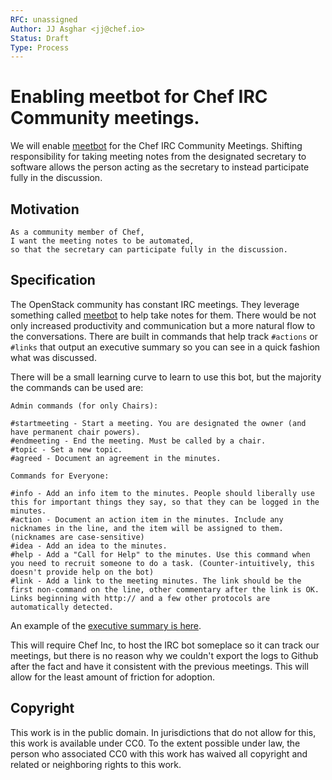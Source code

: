 ```yaml
---
RFC: unassigned
Author: JJ Asghar <jj@chef.io>
Status: Draft
Type: Process
---
```


# Enabling meetbot for Chef IRC Community meetings.

We will enable [meetbot][meetbot] for the Chef IRC Community Meetings.
Shifting responsibility for taking meeting notes from the designated secretary
to software allows the person acting as the secretary to instead participate
fully in the discussion.

## Motivation

    As a community member of Chef,
    I want the meeting notes to be automated,
    so that the secretary can participate fully in the discussion.

## Specification

The OpenStack community has constant IRC meetings. They leverage something called
[meetbot][meetbot] to help take notes for them. There would be not
only increased productivity and communication but a more natural flow to the
conversations. There are built in commands that help track `#actions` or `#links`
that output an executive summary so you can see in a quick fashion what was discussed.

There will be a small learning curve to learn to use this bot, but the majority
the commands can be used are:

```
Admin commands (for only Chairs):

#startmeeting - Start a meeting. You are designated the owner (and have permanent chair powers).
#endmeeting - End the meeting. Must be called by a chair.
#topic - Set a new topic.
#agreed - Document an agreement in the minutes.

Commands for Everyone:

#info - Add an info item to the minutes. People should liberally use this for important things they say, so that they can be logged in the minutes.
#action - Document an action item in the minutes. Include any nicknames in the line, and the item will be assigned to them. (nicknames are case-sensitive)
#idea - Add an idea to the minutes.
#help - Add a "Call for Help" to the minutes. Use this command when you need to recruit someone to do a task. (Counter-intuitively, this doesn't provide help on the bot)
#link - Add a link to the meeting minutes. The link should be the first non-command on the line, other commentary after the link is OK. Links beginning with http:// and a few other protocols are automatically detected.
```

An example of the [executive summary is here][executive_summary].

This will require Chef Inc, to host the IRC bot someplace so it can track our meetings,
but there is no reason why we couldn't export the logs to Github after the fact
and have it consistent with the previous meetings. This will allow for the least
amount of friction for adoption.

## Copyright

This work is in the public domain. In jurisdictions that do not allow for this,
this work is available under CC0. To the extent possible under law, the person
who associated CC0 with this work has waived all copyright and related or
neighboring rights to this work.

[meetbot]: https://wiki.debian.org/MeetBot
[openstack_meetbot]: http://docs.openstack.org/infra/system-config/irc.html#meetbot
[executive_summary]: http://eavesdrop.openstack.org/meetings/nova/2015/nova.2015-02-19-14.00.html
